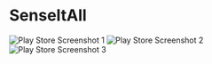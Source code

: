 # SenseItAll

![Play Store Screenshot 1](https://2.bp.blogspot.com/-QBPaeu7kxvA/WxANPUlSVvI/AAAAAAAAAp4/TpRSLSZIWSA9UyeDrwKIzYRnR29-0upHwCLcBGAs/s320/Sense%2BIt%2BAll%2B-%2BDevice%2BTest2.jpeg)
![Play Store Screenshot 2](https://1.bp.blogspot.com/-adRkIVIAvbI/WxANRDEKATI/AAAAAAAAAp8/1AD6LirIGbEagK6NgvLapvdGSqycrC8bgCLcBGAs/s320/Sense%2BIt%2BAll%2B-%2BDevice%2BTest3.jpeg)
![Play Store Screenshot 3](https://4.bp.blogspot.com/-7epuBcSzHxg/WxANNIsnoDI/AAAAAAAAAp0/cUmqmZC4W605Z_COGuaObRgj2O9D9KJ4wCLcBGAs/s320/Sense%2BIt%2BAll%2B-%2BDevice%2BTest1.jpeg)
